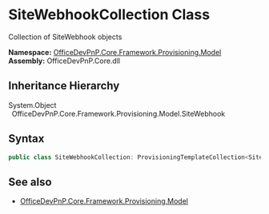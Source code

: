 # SiteWebhookCollection Class
 Collection of SiteWebhook objects   

**Namespace:** [OfficeDevPnP.Core.Framework.Provisioning.Model](OfficeDevPnP.Core.Framework.Provisioning.Model.md)  
**Assembly:** OfficeDevPnP.Core.dll  
## Inheritance Hierarchy
System.Object  
&ensp;OfficeDevPnP.Core.Framework.Provisioning.Model.SiteWebhook  
## Syntax
```C#
public class SiteWebhookCollection: ProvisioningTemplateCollection<SiteWebhook>
```
## See also
- [OfficeDevPnP.Core.Framework.Provisioning.Model](OfficeDevPnP.Core.Framework.Provisioning.Model.md)
